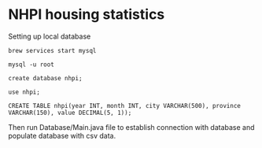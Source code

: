 # NHPI housing statistics
Setting up local database
```
brew services start mysql 

mysql -u root

create database nhpi; 

use nhpi;

CREATE TABLE nhpi(year INT, month INT, city VARCHAR(500), province VARCHAR(150), value DECIMAL(5, 1));
```

Then run Database/Main.java file to establish connection with database and populate database with csv data. 
